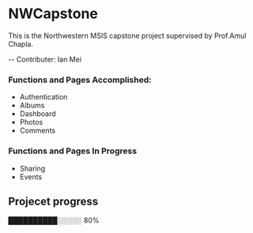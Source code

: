 # NWCapstone

This is the Northwestern MSIS capstone project supervised by Prof.Amul Chapla.

-- Contributer: Ian Mei

### Functions and Pages Accomplished:
-  Authentication
-  Albums
-  Dashboard
-  Photos
-  Comments
### Functions and Pages In Progress
-  Sharing
-  Events

## Projecet progress
██████████░░░░░ 80%
